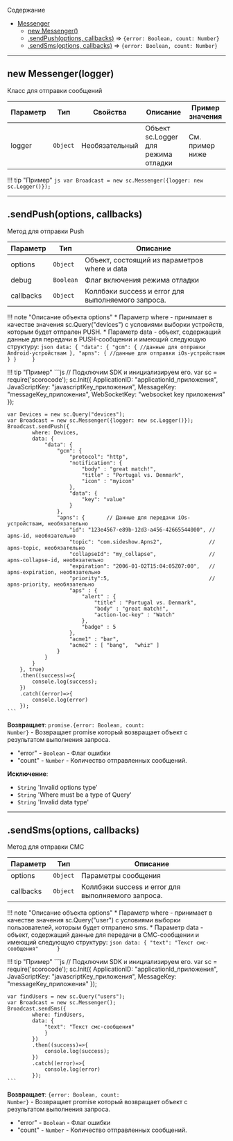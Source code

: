 <a name="sc.Messenger"></a>

Содержание

* [Messenger](#sc.Messenger)
    * [new Messenger()](#new_sc.Messenger_new)
    * [.sendPush(options, callbacks)](#sc.Messenger+sendPush) ⇒ <code>{error: Boolean, count: Number}</code>
    * [.sendSms(options, callbacks)](#sc.Messenger+sendSms) ⇒ <code>{error: Boolean, count: Number}</code>

----------------------------------------------------------------------------------------------

<a name="new_sc.Messenger_new"></a>

## new Messenger(logger)

Класс для отправки сообщений

| Параметр | Тип | Свойства | Описание | Пример значения |
| --- | --- | --- | --- | --- |
| logger | <code>Object</code> | Необязательный | Объект sc.Logger для режима отладки | См. пример ниже |


!!! tip "Пример"
    ```js
    var Broadcast = new sc.Messenger({logger: new sc.Logger()});
    ```

----------------------------------------------------------------------------------------------

<a name="sc.Messenger+sendPush"></a>

## .sendPush(options, callbacks)

Метод для отправки Push


| Параметр | Тип | Описание |
| --- | --- | --- |
| options | <code>Object</code> | Объект, состоящий из параметров where и data |
| debug | `Boolean` | Флаг включения режима отладки | Флаг включения режима отладки | true |
| callbacks | <code>Object</code> | Коллбэки success и error для выполняемого запроса. |


!!! note "Описание объекта options"
    * Параметр where - принимает в качестве значения sc.Query("devices") с условиями выборки устройств, которым будет отпрален PUSH.
    * Параметр data - объект, содержащий данные для передачи в PUSH-сообщении и имеющий следующую структуру:
    ```json
    data: {
        "data": {
            "gcm": {
                //данные для отправки Android-устройствам
            },
            "apns": {
                //данные для отправки iOs-устройствам
            }
        }    
    }
    ```

!!! tip "Пример"
    ```js
    // Подключим SDK и инициализируем его. 
    var sc = require('scorocode');
    sc.Init({
        ApplicationID: "applicationId_приложения",
        JavaScriptKey: "javascriptKey_приложения",
        MessageKey: "messageKey_приложения",
        WebSocketKey: "websocket key приложения"
    });

    var Devices = new sc.Query("devices");
    var Broadcast = new sc.Messenger({logger: new sc.Logger()});
    Broadcast.sendPush({
            where: Devices,
            data: {
                "data": {
                    "gcm": {
                        "protocol": "http",
                        "notification": {
                            "body" : "great match!",
                            "title" : "Portugal vs. Denmark",
                            "icon" : "myicon"
                        },
                        "data": {
                            "key": "value"
                        }
                    },
                    "apns": {       // Данные для передачи iOs-устройствам, необязательно
                        "id": "123e4567-e89b-12d3-a456-42665544000", // apns-id, необязательно
                        "topic": "com.sideshow.Apns2",               // apns-topic, необязательно
                        "collapseId": "my_collapse",                 // apns-collapse-id, необязательно
                        "expiration": "2006-01-02T15:04:05Z07:00",   // apns-expiration, необязательно
                        "priority":5,                                // apns-priority, необязательно
                        "aps" : {
                            "alert" : {
                                "title" : "Portugal vs. Denmark",
                                "body" : "great match!",
                                "action-loc-key" : "Watch"
                            },
                            "badge" : 5
                        },
                        "acme1" : "bar",
                        "acme2" : [ "bang",  "whiz" ]
                    }
                }
            }
        }, true)
        .then((success)=>{
            console.log(success);
        })
        .catch((error)=>{
            console.log(error)
        });
    ```

**Возвращает**: <code>promise.{error: Boolean, count: Number}</code> - Возвращает promise который возвращает объект с результатом выполнения запроса.

- "error" - <code>Boolean</code> - Флаг ошибки
- "count" - <code>Number</code>  - Количество отправленных сообщений.

**Исключение**:

- <code>String</code> 'Invalid options type'
- <code>String</code> 'Where must be a type of Query'
- <code>String</code> 'Invalid data type'



----------------------------------------------------------------------------------------------

<a name="sc.Messenger+sendSms"></a>

## .sendSms(options, callbacks)

Метод для отправки СМС


| Параметр | Тип | Описание |
| --- | --- | --- |
| options | <code>Object</code> | Параметры сообщения |
| callbacks | <code>Object</code> | Коллбэки success и error для выполняемого запроса. |

!!! note "Описание объекта options"
    * Параметр where - принимает в качестве значения sc.Query("user") с условиями выборки пользователей, которым будет отпралено sms.
    * Параметр data - объект, содержащий данные для передачи в СМС-сообщении и имеющий следующую структуру:
    ```json
    data: {
                "text": "Текст смс-сообщения"     
          }
    ```

!!! tip "Пример"
    ```js
    // Подключим SDK и инициализируем его. 
    var sc = require('scorocode');
    sc.Init({
        ApplicationID: "applicationId_приложения",
        JavaScriptKey: "javascriptKey_приложения",
        MessageKey: "messageKey_приложения"
    });

    var findUsers = new sc.Query("users");
    var Broadcast = new sc.Messenger();
    Broadcast.sendSms({
            where: findUsers,
            data: {
                "text": "Текст смс-сообщения"     
                }
            })
            .then((success)=>{
                console.log(success);
            })
            .catch((error)=>{
                console.log(error)
            });
    ```

**Возвращает**: <code>{error: Boolean, count: Number}</code> - Возвращает promise который возвращает объект с результатом выполнения запроса.

- "error" - <code>Boolean</code> - Флаг ошибки
- "count" - <code>Number</code>  - Количество отправленных сообщений.
